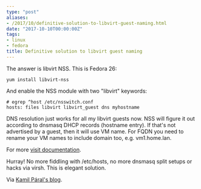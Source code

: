 ```yaml
---
type: "post"
aliases:
- /2017/10/definitive-solution-to-libvirt-guest-naming.html
date: "2017-10-10T00:00:00Z"
tags:
- linux
- fedora
title: Definitive solution to libvirt guest naming
---
```


The answer is libvirt NSS. This is Fedora 26:

    yum install libvirt-nss

And enable the NSS module with two "libvirt" keywords:

    # egrep ^host /etc/nsswitch.conf
    hosts: files libvirt libvirt_guest dns myhostname

DNS resolution just works for all my libvirt guests now. NSS will figure it
out according to dnsmasq DHCP records (hostname entry). If that's not
advertised by a guest, then it will use VM name. For FQDN you need to rename
your VM names to include domain too, e.g. vm1.home.lan.

For more [visit documentation](http://libvirt.org/nss.html).

Hurray! No more fiddling with /etc/hosts, no more dnsmasq split setups or
hacks via virsh. This is elegant solution.

Via [Kamil Páral's blog](https://kparal.wordpress.com/2017/10/06/ssh-to-your-vms-without-knowing-their-ip-address/#comment-6447).

